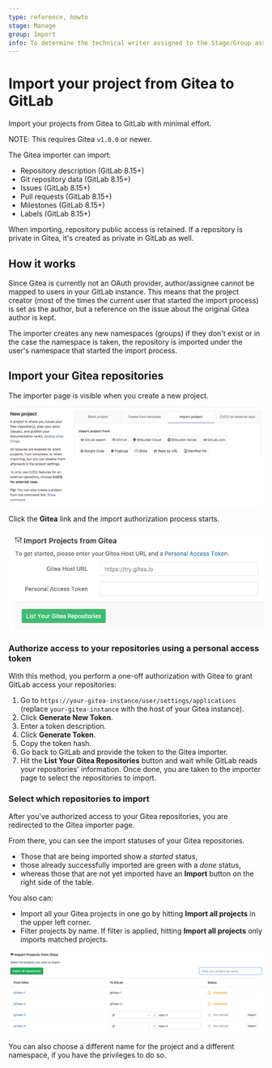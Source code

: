 ```yaml
---
type: reference, howto
stage: Manage
group: Import
info: To determine the technical writer assigned to the Stage/Group associated with this page, see https://about.gitlab.com/handbook/engineering/ux/technical-writing/#assignments
---
```


# Import your project from Gitea to GitLab

Import your projects from Gitea to GitLab with minimal effort.

NOTE:
This requires Gitea `v1.0.0` or newer.

The Gitea importer can import:

- Repository description (GitLab 8.15+)
- Git repository data (GitLab 8.15+)
- Issues (GitLab 8.15+)
- Pull requests (GitLab 8.15+)
- Milestones (GitLab 8.15+)
- Labels (GitLab 8.15+)

When importing, repository public access is retained. If a repository is private in Gitea, it's
created as private in GitLab as well.

## How it works

Since Gitea is currently not an OAuth provider, author/assignee cannot be mapped
to users in your GitLab instance. This means that the project creator (most of
the times the current user that started the import process) is set as the author,
but a reference on the issue about the original Gitea author is kept.

The importer creates any new namespaces (groups) if they don't exist or in
the case the namespace is taken, the repository is imported under the user's
namespace that started the import process.

## Import your Gitea repositories

The importer page is visible when you create a new project.

![New project page on GitLab](img/import_projects_from_new_project_page.png)

Click the **Gitea** link and the import authorization process starts.

![New Gitea project import](img/import_projects_from_gitea_new_import.png)

### Authorize access to your repositories using a personal access token

With this method, you perform a one-off authorization with Gitea to grant
GitLab access your repositories:

1. Go to `https://your-gitea-instance/user/settings/applications` (replace
   `your-gitea-instance` with the host of your Gitea instance).
1. Click **Generate New Token**.
1. Enter a token description.
1. Click **Generate Token**.
1. Copy the token hash.
1. Go back to GitLab and provide the token to the Gitea importer.
1. Hit the **List Your Gitea Repositories** button and wait while GitLab reads
   your repositories' information. Once done, you are taken to the importer
   page to select the repositories to import.

### Select which repositories to import

After you've authorized access to your Gitea repositories, you are
redirected to the Gitea importer page.

From there, you can see the import statuses of your Gitea repositories.

- Those that are being imported show a _started_ status,
- those already successfully imported are green with a _done_ status,
- whereas those that are not yet imported have an **Import** button on the
  right side of the table.

You also can:

- Import all your Gitea projects in one go by hitting **Import all projects** in
  the upper left corner.
- Filter projects by name. If filter is applied, hitting **Import all projects**
  only imports matched projects.

![Gitea importer page](img/import_projects_from_gitea_importer_v12_3.png)

You can also choose a different name for the project and a different namespace,
if you have the privileges to do so.
